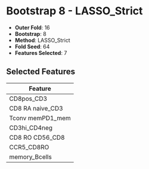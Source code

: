 # Bootstrap 8 - LASSO_Strict

- **Outer Fold**: 16
- **Bootstrap**: 8
- **Method**: LASSO_Strict
- **Fold Seed**: 64
- **Features Selected**: 7

## Selected Features

| Feature |
|---------|
| CD8pos_CD3 |
| CD8 RA naive_CD3 |
| Tconv memPD1_mem |
| CD3hi_CD4neg |
| CD8 RO CD56_CD8 |
| CCR5_CD8RO |
| memory_Bcells |
